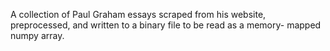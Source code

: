 A collection of Paul Graham essays scraped from his website,
preprocessed, and written to a binary file to be read as a memory-
mapped numpy array.